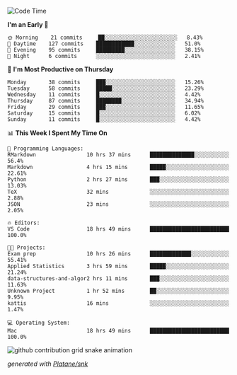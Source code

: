 <!--START_SECTION:waka-->
![Code Time](http://img.shields.io/badge/Code%20Time-122%20hrs%2017%20mins-blue)

**I'm an Early 🐤** 

```text
🌞 Morning    21 commits     ██░░░░░░░░░░░░░░░░░░░░░░░   8.43% 
🌆 Daytime    127 commits    ████████████░░░░░░░░░░░░░   51.0% 
🌃 Evening    95 commits     █████████░░░░░░░░░░░░░░░░   38.15% 
🌙 Night      6 commits      ░░░░░░░░░░░░░░░░░░░░░░░░░   2.41%

```
📅 **I'm Most Productive on Thursday** 

```text
Monday       38 commits     ███░░░░░░░░░░░░░░░░░░░░░░   15.26% 
Tuesday      58 commits     █████░░░░░░░░░░░░░░░░░░░░   23.29% 
Wednesday    11 commits     █░░░░░░░░░░░░░░░░░░░░░░░░   4.42% 
Thursday     87 commits     ████████░░░░░░░░░░░░░░░░░   34.94% 
Friday       29 commits     ███░░░░░░░░░░░░░░░░░░░░░░   11.65% 
Saturday     15 commits     █░░░░░░░░░░░░░░░░░░░░░░░░   6.02% 
Sunday       11 commits     █░░░░░░░░░░░░░░░░░░░░░░░░   4.42%

```


📊 **This Week I Spent My Time On** 

```text
💬 Programming Languages: 
RMarkdown                10 hrs 37 mins      ██████████████░░░░░░░░░░░   56.4% 
Markdown                 4 hrs 15 mins       █████░░░░░░░░░░░░░░░░░░░░   22.61% 
Python                   2 hrs 27 mins       ███░░░░░░░░░░░░░░░░░░░░░░   13.03% 
TeX                      32 mins             ░░░░░░░░░░░░░░░░░░░░░░░░░   2.88% 
JSON                     23 mins             ░░░░░░░░░░░░░░░░░░░░░░░░░   2.05%

🔥 Editors: 
VS Code                  18 hrs 49 mins      █████████████████████████   100.0%

🐱‍💻 Projects: 
Exam prep                10 hrs 26 mins      █████████████░░░░░░░░░░░░   55.41% 
Applied Statistics       3 hrs 59 mins       █████░░░░░░░░░░░░░░░░░░░░   21.24% 
data-structures-and-algor2 hrs 11 mins       ███░░░░░░░░░░░░░░░░░░░░░░   11.63% 
Unknown Project          1 hr 52 mins        ██░░░░░░░░░░░░░░░░░░░░░░░   9.95% 
kattis                   16 mins             ░░░░░░░░░░░░░░░░░░░░░░░░░   1.47%

💻 Operating System: 
Mac                      18 hrs 49 mins      █████████████████████████   100.0%

```


<!--END_SECTION:waka-->


<!--Snake Game-->
![github contribution grid snake animation](https://raw.githubusercontent.com/viggo-gascou/viggo-gascou/output/github-contribution-grid-snake.svg)

_generated with [Platane/snk](https://github.com/Platane/snk)_
<!--Snake Game-->

